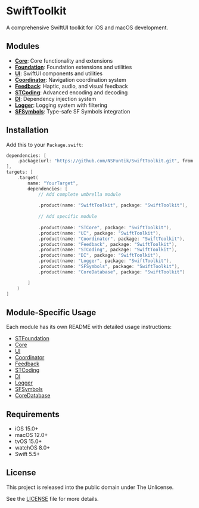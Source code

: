 # SwiftToolkit

A comprehensive SwiftUI toolkit for iOS and macOS development.

## Modules

- **[Core](Sources/Core/README.md)**: Core functionality and extensions
- **[Foundation](Sources/STFoundation/README.md)**: Foundation extensions and utilities
- **[UI](Sources/UI/README.md)**: SwiftUI components and utilities
- **[Coordinator](Sources/Coordinator/README.md)**: Navigation coordination system
- **[Feedback](Sources/Feedback/README.md)**: Haptic, audio, and visual feedback
- **[STCoding](Sources/STCoding/README.md)**: Advanced encoding and decoding
- **[DI](Sources/DI/README.md)**: Dependency injection system
- **[Logger](Sources/Logger/README.md)**: Logging system with filtering
- **[SFSymbols](Sources/SFSymbols/README.md)**: Type-safe SF Symbols integration

## Installation

Add this to your `Package.swift`:

```swift
dependencies: [
    .package(url: "https://github.com/NSFuntik/SwiftToolkit.git", from: "1.0.0")
],
targets: [
    .target(
        name: "YourTarget",
        dependencies: [
            // Add complete umbrella module
            
            .product(name: "SwiftToolkit", package: "SwiftToolkit"),
            
            // Add specific module
            
            .product(name: "STCore", package: "SwiftToolkit"),
            .product(name: "UI", package: "SwiftToolkit"),
            .product(name: "Coordinator", package: "SwiftToolkit"),
            .product(name: "Feedback", package: "SwiftToolkit"),
            .product(name: "STCoding", package: "SwiftToolkit"),
            .product(name: "DI", package: "SwiftToolkit"),
            .product(name: "Logger", package: "SwiftToolkit"),
            .product(name: "SFSymbols", package: "SwiftToolkit"),
            .product(name: "CoreDatabase", package: "SwiftToolkit")

        ]
    )
]
```


## Module-Specific Usage

Each module has its own README with detailed usage instructions:

- [STFoundation](Sources/STFoundation/README.md)
- [Core](Sources/Core/README.md)
- [UI](Sources/UI/README.md)
- [Coordinator](Sources/Coordinator/README.md)
- [Feedback](Sources/Feedback/README.md)
- [STCoding](Sources/STCoding/README.md)
- [DI](Sources/DI/README.md)
- [Logger](Sources/Logger/README.md)
- [SFSymbols](Sources/SFSymbols/README.md)
- [CoreDatabase](Sources/CoreDatabase/CoreDatabase.md)
## Requirements

- iOS 15.0+
- macOS 12.0+
- tvOS 15.0+
- watchOS 8.0+
- Swift 5.5+

## License

This project is released into the public domain under The Unlicense.

See the [LICENSE](LICENSE) file for more details.
